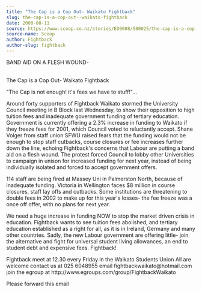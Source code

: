 ```yaml
---
title: "The Cap is a Cop Out- Waikato Fightback"
slug: the-cap-is-a-cop-out--waikato-fightback
date: 2000-08-11
source: https://www.scoop.co.nz/stories/ED0008/S00025/the-cap-is-a-cop-out-waikato-fightback.htm
source-name: Scoop
author: Fightback
author-slug: fightback
---
```


<p>BAND AID ON A FLESH WOUND-</p>

<p><br>The Cap is a Cop Out- 
Waikato Fightback</p>

<p>"The Cap is not enough! it's fees we
have to stuff!"...</p>

<p>Around forty supporters of Fightback
Waikato stormed the University Council meeting in B Block
last Wednesday, to show their opposition to high  tuition
fees and inadequate government funding of tertiary
education.   Government is currently offering a 2.3%
increase in funding to Waikato if they freeze fees for 2001,
which Council voted to reluctantly accept.  Shane  Volger
from staff union SFWU raised fears that the funding would
not be  enough to stop staff cutbacks, course closures or
fee increases further down  the line, echoing Fightback's
concerns that Labour are putting a band aid on  a flesh
wound.   The protest forced Council to lobby other
Universities to campaign in unison for increased funding for
next year, instead of being individually isolated and forced
to accept government offers.</p>

<p>114 staff are being fired at
Massey Uni in Palmerston North, because of  inadequate
funding.  Victoria in Wellington faces $8 million in course 
closures, staff lay offs and cutbacks.  Some institutions
are threatening to double fees in 2002 to make up for this
year's losses- the fee freeze was a once off offer, with no
plans for next year.</p>

<p>We need a huge increase in funding
NOW to stop the market driven crisis in education. 
Fightback wants to see tuition fees abolished, and tertiary 
education established as a right for all, as it is in
Ireland, Germany and many other countries. Sadly, the new
Labour government are offering little- join the alternative
and fight for universal student living allowances, an end to
student debt and expensive fees.  Fightback!</p>

<p>Fightback
meet at 12.30 every Friday in the Waikato Students Union All
are welcome contact us at 025 6048955 email
fightbackwaikato@hotmail.com join the egroup at
http://www.egroups.com/group/FightbackWaikato</p>

<p>Please
forward this email</p>  